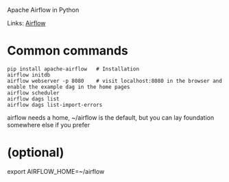Apache Airflow in Python

Links: [Airflow](https://airflow.apache.org/docs/apache-airflow/stable/cli-and-env-variables-ref.html)

# Common commands
```
pip install apache-airflow   # Installation
airflow initdb
airflow webserver -p 8080    # visit localhost:8080 in the browser and enable the example dag in the home pages
airflow scheduler
airflow dags list
airflow dags list-import-errors
```

 airflow needs a home, ~/airflow is the default, but you can lay foundation somewhere else if you prefer
# (optional)
export AIRFLOW_HOME=~/airflow




